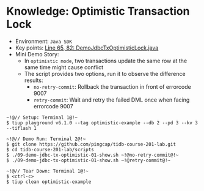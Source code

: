 # Knowledge: Optimistic Transaction Lock
+ Environment: `Java SDK`
+ Key points:
[Line 65, 82: DemoJdbcTxOptimisticLock.java](https://github.com/pingcap/tidb-course-201-lab/blob/master/scripts/DemoJdbcTxOptimisticLock.java)
+ Mini Demo Story:
  + In `optimistic mode`, two transactions update the same row at the same time might cause conflict
  + The script provides two options, run it to observe the difference results: 
    + `no-retry-commit`: Rollback the transaction in front of errorcode 9007 
    + `retry-commit`: Wait and retry the failed DML once when facing errorcode 9007 
```
~!@// Setup: Terminal 1@!~
$ tiup playground v6.1.0 --tag optimistic-example --db 2 --pd 3 --kv 3 --tiflash 1

~!@// Demo Run: Terminal 2@!~
$ git clone https://github.com/pingcap/tidb-course-201-lab.git
$ cd tidb-course-201-lab/scripts
$ ./09-demo-jdbc-tx-optimistic-01-show.sh ~!@no-retry-commit@!~
$ ./09-demo-jdbc-tx-optimistic-01-show.sh ~!@retry-commit@!~

~!@// Tear Down: Terminal 1@!~
$ <ctrl-c>
$ tiup clean optimistic-example
```